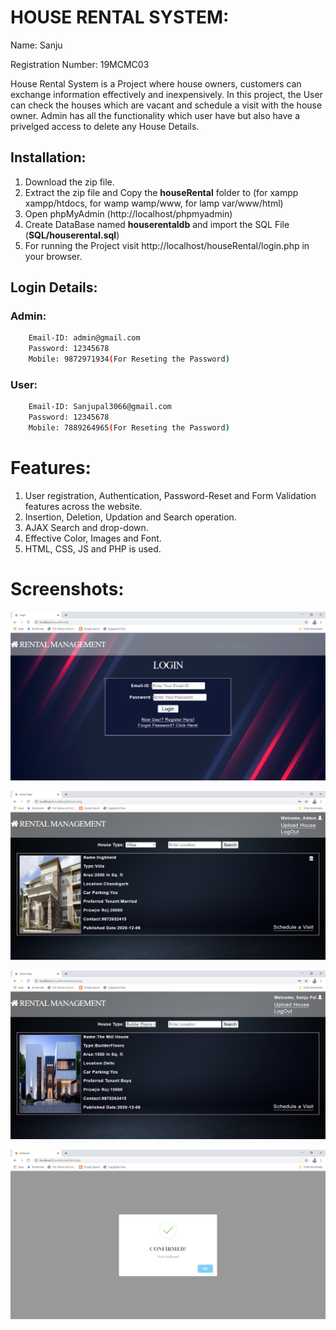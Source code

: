 # HOUSE RENTAL SYSTEM:
Name: Sanju

Registration Number: 19MCMC03

House Rental System is a Project where house owners, customers can exchange information effectively and inexpensively.
In this project, the User can check the houses which are vacant and schedule a visit with the house owner.
Admin has all the functionality which user have but also have a privelged access to delete any House Details.

## Installation:
1. Download the zip file.
2. Extract the zip file and Copy the **houseRental** folder to (for xampp xampp/htdocs, for wamp wamp/www, for lamp var/www/html)
3. Open phpMyAdmin (http://localhost/phpmyadmin)
4. Create DataBase named **houserentaldb** and import the SQL File (**SQL/houserental.sql**)
5. For running the Project visit http://localhost/houseRental/login.php in your browser.

## Login Details:
### Admin:
```bash
	Email-ID: admin@gmail.com
	Password: 12345678
	Mobile: 9872971934(For Reseting the Password)
```
### User:
```bash
	Email-ID: Sanjupal3066@gmail.com
	Password: 12345678
	Mobile: 7889264965(For Reseting the Password)
```
	
# Features:
1. User registration, Authentication, Password-Reset and Form Validation features across the website.
2. Insertion, Deletion, Updation and Search operation.
3. AJAX Search and drop-down.
4. Effective Color, Images and Font.
5. HTML, CSS, JS and PHP is used.

# Screenshots:

![login](https://raw.githubusercontent.com/Sanjupal3066/IT_Project/main/login.PNG)

![Admin](https://raw.githubusercontent.com/Sanjupal3066/IT_Project/main/admin.PNG)

![User](https://raw.githubusercontent.com/Sanjupal3066/IT_Project/main/user.PNG)

![Alert](https://raw.githubusercontent.com/Sanjupal3066/IT_Project/main/Alert.PNG)
